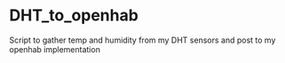 # DHT_to_openhab
Script to gather temp and humidity from my DHT sensors and post to my openhab implementation
